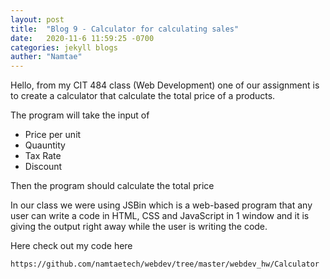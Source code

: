 ```yaml
---
layout: post
title:  "Blog 9 - Calculator for calculating sales"
date:   2020-11-6 11:59:25 -0700
categories: jekyll blogs
auther: "Namtae"
---
```


<html>
<p>Hello, from my CIT 484 class (Web Development) one of our assignment is to create a calculator that calculate the total price of a products.</p>

<p>The program will take the input of </p>
<ul>
    <li>Price per unit</li>
    <li>Quauntity</li>
    <li>Tax Rate</li>
    <li>Discount</li>
</ul>
<p>Then the program should calculate the total price</p>

<p>In our class we were using JSBin which is a web-based program that any user can write a code in HTML, CSS and JavaScript in 1 window and it is giving the output right away while the user is writing the code.</p>
<p>Here check out my code here</p>
<code>https://github.com/namtaetech/webdev/tree/master/webdev_hw/Calculator</code>




</html>